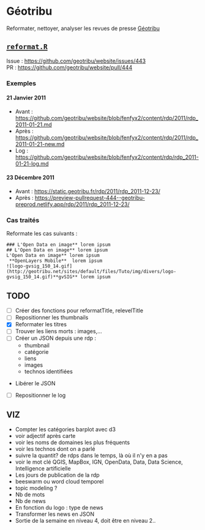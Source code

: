 # Géotribu
Reformater, nettoyer, analyser les revues de presse [Géotribu](http://static.geotribu.fr/)

## [`reformat.R`](https://github.com/datagistips/geotribu/blob/master/reformat.R)
Issue : https://github.com/geotribu/website/issues/443  
PR : https://github.com/geotribu/website/pull/444  

### Exemples
#### 21 Janvier 2011

- Avant : https://github.com/geotribu/website/blob/fenfyx2/content/rdp/2011/rdp_2011-01-21.md
- Après : https://github.com/geotribu/website/blob/fenfyx2/content/rdp/2011/rdp_2011-01-21-new.md
- Log : https://github.com/geotribu/website/blob/fenfyx2/content/rdp/rdp_2011-01-21-log.md

#### 23 Décembre 2011
- Avant : https://static.geotribu.fr/rdp/2011/rdp_2011-12-23/  
- Après : https://preview-pullrequest-444--geotribu-preprod.netlify.app/rdp/2011/rdp_2011-12-23/

### Cas traités
Reformate les cas suivants :

	### L'Open Data en image** lorem ipsum
	## L'Open Data en image** lorem ipsum
	L'Open Data en image** lorem ipsum
	 **OpenLayers Mobile**  lorem ipsum
	![logo-gvsig_150_14.gif](http://geotribu.net/sites/default/files/Tuto/img/divers/logo-gvsig_150_14.gif)**gvSIG** lorem ipsum

## TODO
- [ ] Créer des fonctions pour reformatTitle, relevelTitle
- [ ] Repositionner les thumbnails
- [x] Reformater les titres
- [ ] Trouver les liens morts : images,...
- [ ] Créer un JSON depuis une rdp :
	- thumbnail
	- catégorie
	- liens
	- images
	- technos identifiées
- Libérer le JSON
- [ ] Repositionner le log

## VIZ
- Compter les catégories barplot avec d3
- voir adjectif après carte
- voir les noms de domaines les plus fréquents
- voir les technos dont on a parlé
- suivre la quantit? de rdps dans le temps, là où il n'y en a pas
- voir le mot clé QGIS, MapBox, IGN, OpenData, Data, Data Science, Intelligence artificielle
- Les jours de publication de la rdp
- beeswarm ou word cloud temporel
- topic modeling ?
- Nb de mots
- Nb de news
- En fonction du logo : type de news
- Transformer les news en JSON
- Sortie de la semaine en niveau 4, doit être en niveau 2..
